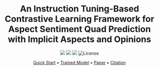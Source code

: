 
<h1 align="center">
An Instruction Tuning-Based Contrastive Learning Framework for Aspect Sentiment Quad Prediction with Implicit Aspects and Opinions</h1>

<div align="center">

![](https://img.shields.io/badge/Sentiment_Analysis-ACOSQE-green)
![](https://img.shields.io/badge/Model-Prepare-blue)
![](https://img.shields.io/github/license/sydmou/ASQP-ITSCL) 
![License](https://img.shields.io/github/license/sydmou/ASQP-ITSCL)


</div>

<p align="center">
  <a href="#-quick-start">Quick Start</a> •
  <a href="#-trained-model">Trained Model</a> •
  <a href="">Paper</a> •
  <a href="#%EF%B8%8F-citation">Citation</a>
</p>



